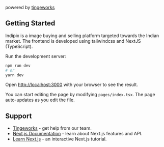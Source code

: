 powered by [tingeworks](https://tingeworks.com) 

## Getting Started

Indipix is a image buying and selling platform targeted towards the Indian market. The frontend is developed using tailwindcss and NextJS (TypeScript).

Run the development server:

```bash
npm run dev
# or
yarn dev
```

Open [http://localhost:3000](http://localhost:3000) with your browser to see the result.

You can start editing the page by modifying `pages/index.tsx`. The page auto-updates as you edit the file.

## Support

- [Tingeworks](https://tingeworks.com) - get help from our team.
- [Next.js Documentation](https://nextjs.org/docs) - learn about Next.js features and API.
- [Learn Next.js](https://nextjs.org/learn) - an interactive Next.js tutorial.